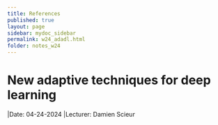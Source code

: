 ```yaml
---
title: References
published: true
layout: page
sidebar: mydoc_sidebar
permalink: w24_adadl.html
folder: notes_w24
---
```


# New adaptive techniques for deep learning

|Date: 04-24-2024 
|Lecturer: Damien Scieur